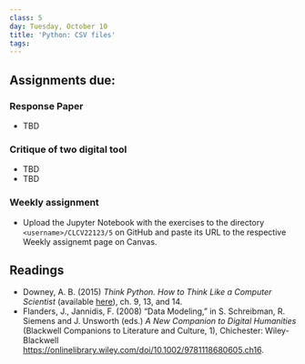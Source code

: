 ```yaml
---
class: 5
day: Tuesday, October 10
title: 'Python: CSV files'
tags: 
---
```


## Assignments due:

### Response Paper
- TBD

### Critique of two digital tool
- TBD
- TBD

### Weekly assignment
- Upload the Jupyter Notebook with the exercises to the directory `<username>/CLCV22123/5` on GitHub and paste its URL to the respective Weekly assignemt page on Canvas.

## Readings 
- Downey, A. B. (2015) _Think Python. How to Think Like a Computer Scientist_ (available [here](https://www.greenteapress.com/thinkpython/thinkpython.html)), ch. 9, 13, and 14.
- Flanders, J., Jannidis, F. (2008) “Data Modeling,” in S. Schreibman, R. Siemens and J. Unsworth (eds.) _A New Companion to Digital Humanities_ (Blackwell Companions to Literature and Culture, 1), Chichester: Wiley-Blackwell <https://onlinelibrary.wiley.com/doi/10.1002/9781118680605.ch16>.